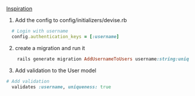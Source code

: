 
[Inspiration](https://github.com/heartcombo/devise/wiki/How-To:-Allow-users-to-sign-in-with-something-other-than-their-email-address)

1. Add the config to config/initializers/devise.rb

```ruby
  # Login with username
  config.authentication_keys = [:username]
```

2. create a migration and run it
```ruby
	rails generate migration AddUsernameToUsers username:string:uniq
```

3. Add validation to the User model

```ruby
# Add validation
  validates :username, uniqueness: true
```

